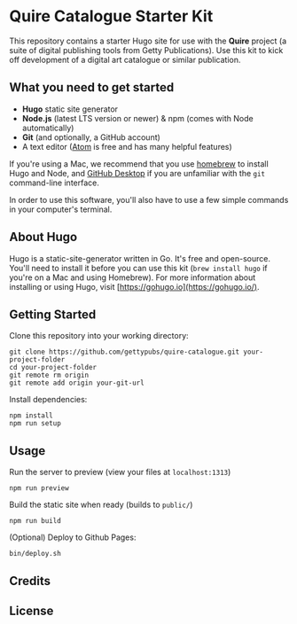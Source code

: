 # Quire Catalogue Starter Kit

This repository contains a starter Hugo site for use with the **Quire** project
(a suite of digital publishing tools from Getty Publications). Use this kit
to kick off development of a digital art catalogue or similar publication.

## What you need to get started
- **Hugo** static site generator
- **Node.js** (latest LTS version or newer) & npm (comes with Node automatically)
- **Git** (and optionally, a GitHub account)
- A text editor ([Atom](https://atom.io/) is free and has many helpful features)

If you're using a Mac, we recommend that you use [homebrew](brew.sh) to install
Hugo and Node, and [GitHub Desktop](https://desktop.github.com/) if you are
unfamiliar with the `git` command-line interface.

In order to use this software, you'll also have to use a few simple commands in
your computer's terminal.

## About Hugo

Hugo is a static-site-generator written in Go. It's free and open-source. You'll
need to install it before you can use this kit (`brew install hugo` if you're
on a Mac and using Homebrew). For more information about installing or using
Hugo, visit [https://gohugo.io](https://gohugo.io/).

## Getting Started

Clone this repository into your working directory:
```
git clone https://github.com/gettypubs/quire-catalogue.git your-project-folder
cd your-project-folder
git remote rm origin
git remote add origin your-git-url
```

Install dependencies:
```
npm install
npm run setup
```

## Usage

Run the server to preview (view your files at `localhost:1313`)
```
npm run preview
```

Build the static site when ready (builds to `public/`)
```
npm run build
```

(Optional) Deploy to Github Pages:
```
bin/deploy.sh
```

## Credits

## License
